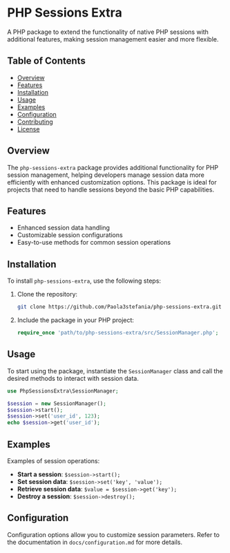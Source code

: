 
# PHP Sessions Extra

A PHP package to extend the functionality of native PHP sessions with additional features, making session management easier and more flexible.

## Table of Contents

- [Overview](#overview)
- [Features](#features)
- [Installation](#installation)
- [Usage](#usage)
- [Examples](#examples)
- [Configuration](#configuration)
- [Contributing](#contributing)
- [License](#license)

## Overview

The `php-sessions-extra` package provides additional functionality for PHP session management, helping developers manage session data more efficiently with enhanced customization options. This package is ideal for projects that need to handle sessions beyond the basic PHP capabilities.

## Features

- Enhanced session data handling
- Customizable session configurations
- Easy-to-use methods for common session operations

## Installation

To install `php-sessions-extra`, use the following steps:

1. Clone the repository:

   ```bash
   git clone https://github.com/Paola3stefania/php-sessions-extra.git
   ```

2. Include the package in your PHP project:

   ```php
   require_once 'path/to/php-sessions-extra/src/SessionManager.php';
   ```

## Usage

To start using the package, instantiate the `SessionManager` class and call the desired methods to interact with session data.

```php
use PhpSessionsExtra\SessionManager;

$session = new SessionManager();
$session->start();
$session->set('user_id', 123);
echo $session->get('user_id');
```

## Examples

Examples of session operations:

- **Start a session**: `$session->start();`
- **Set session data**: `$session->set('key', 'value');`
- **Retrieve session data**: `$value = $session->get('key');`
- **Destroy a session**: `$session->destroy();`

## Configuration

Configuration options allow you to customize session parameters. Refer to the documentation in `docs/configuration.md` for more details.


